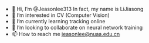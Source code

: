- 👋 Hi, I’m @Jeasonlee313
      In fact, my name is LiJiasong
- 👀 I’m interested in CV (Computer Vision)
- 🌱 I’m currently learning tracking online
- 💞️ I’m looking to collaborate on neural network training
- 📫 How to reach me jeasonlee@nuaa.edu.cn

<!---
Jeasonlee313/Jeasonlee313 is a ✨ special ✨ repository because its `README.md` (this file) appears on your GitHub profile.
You can click the Preview link to take a look at your changes.
--->
